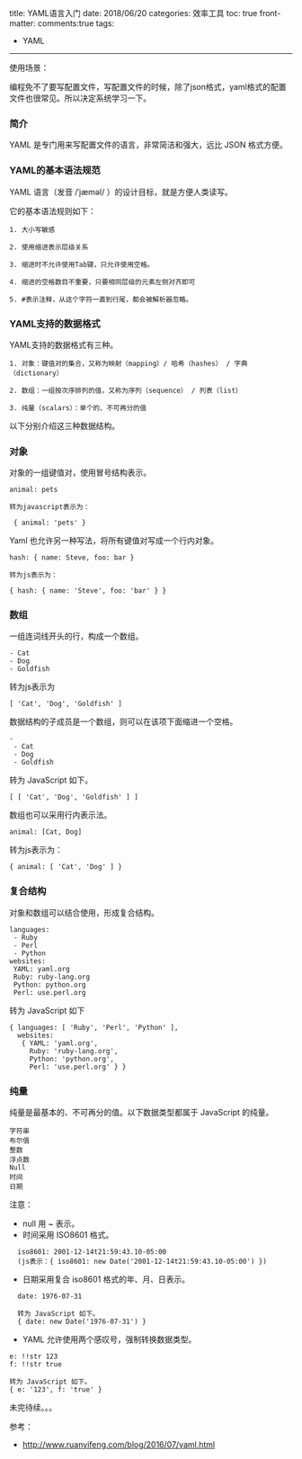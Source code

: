 title: YAML语言入门
date: 2018/06/20
categories: 效率工具
toc: true
front-matter:
  comments:true
tags:
  - YAML
---

使用场景：

编程免不了要写配置文件，写配置文件的时候，除了json格式，yaml格式的配置文件也很常见。所以决定系统学习一下。
### 简介
YAML 是专门用来写配置文件的语言，非常简洁和强大，远比 JSON 格式方便。
### YAML的基本语法规范
YAML 语言（发音 /ˈjæməl/ ）的设计目标，就是方便人类读写。
<!--more-->
它的基本语法规则如下：
```
1. 大小写敏感

2. 使用缩进表示层级关系

3. 缩进时不允许使用Tab键，只允许使用空格。

4. 缩进的空格数目不重要，只要相同层级的元素左侧对齐即可

5. #表示注释，从这个字符一直到行尾，都会被解析器忽略。
```

### YAML支持的数据格式

YAML支持的数据格式有三种。
```
1. 对象：键值对的集合，又称为映射（mapping）/ 哈希（hashes） / 字典（dictionary）

2. 数组：一组按次序排列的值，又称为序列（sequence） / 列表（list）

3. 纯量（scalars）：单个的、不可再分的值
```
以下分别介绍这三种数据结构。

### 对象
对象的一组键值对，使用冒号结构表示。

```
animal: pets

转为javascript表示为：

 { animal: 'pets' }
```

Yaml 也允许另一种写法，将所有键值对写成一个行内对象。
```
hash: { name: Steve, foo: bar }

转为js表示为：

{ hash: { name: 'Steve', foo: 'bar' } }

```

### 数组
一组连词线开头的行，构成一个数组。

```
- Cat
- Dog
- Goldfish
```
转为js表示为
```
[ 'Cat', 'Dog', 'Goldfish' ]
```
数据结构的子成员是一个数组，则可以在该项下面缩进一个空格。
```
-
 - Cat
 - Dog
 - Goldfish
```
转为 JavaScript 如下。
```
[ [ 'Cat', 'Dog', 'Goldfish' ] ]
```
数组也可以采用行内表示法。
```
animal: [Cat, Dog]
```
转为js表示为：
```
{ animal: [ 'Cat', 'Dog' ] }
```

### 复合结构
对象和数组可以结合使用，形成复合结构。
```
languages:
 - Ruby
 - Perl
 - Python
websites:
 YAML: yaml.org
 Ruby: ruby-lang.org
 Python: python.org
 Perl: use.perl.org
 ```
转为 JavaScript 如下
```
{ languages: [ 'Ruby', 'Perl', 'Python' ],
  websites:
   { YAML: 'yaml.org',
     Ruby: 'ruby-lang.org',
     Python: 'python.org',
     Perl: 'use.perl.org' } }
```

### 纯量
纯量是最基本的、不可再分的值。以下数据类型都属于 JavaScript 的纯量。
```
字符串
布尔值
整数
浮点数
Null
时间
日期
```
注意：
- null 用 ~ 表示。
- 时间采用 ISO8601 格式。
```
  iso8601: 2001-12-14t21:59:43.10-05:00  
  (js表示：{ iso8601: new Date('2001-12-14t21:59:43.10-05:00') })
```
- 日期采用复合 iso8601 格式的年、月、日表示。
```
  date: 1976-07-31

  转为 JavaScript 如下。
  { date: new Date('1976-07-31') }

```
- YAML 允许使用两个感叹号，强制转换数据类型。
```
e: !!str 123
f: !!str true

转为 JavaScript 如下。
{ e: '123', f: 'true' }
```

未完待续。。。










参考：
- http://www.ruanyifeng.com/blog/2016/07/yaml.html
